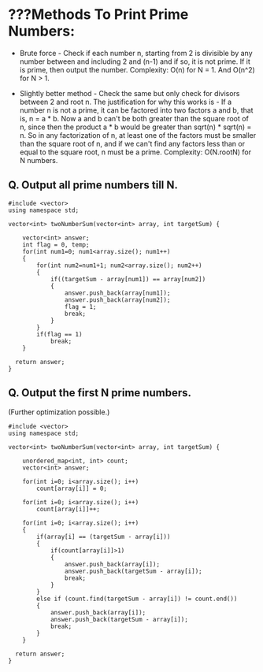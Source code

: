 # ???Methods To Print Prime Numbers:

* Brute force - Check if each number n, starting from 2 is divisible by any number between and including 2 and (n-1) and if so, it is not prime. If it is prime, then output the number.
Complexity: O(n) for N = 1. And O(n^2) for N > 1.

* Slightly better method - Check the same but only check for divisors between 2 and root n. The justification for why this works is - If a number n is not a prime, it can be factored into two factors a and b, that is, n = a * b. Now a and b can't be both greater than the square root of n, since then the product a * b would be greater than sqrt(n) * sqrt(n) = n. So in any factorization of n, at least one of the factors must be smaller than the square root of n, and if we can't find any factors less than or equal to the square root, n must be a prime.
Complexity: O(N.rootN) for N numbers.

## Q. Output all prime numbers till N.

```
#include <vector>
using namespace std;

vector<int> twoNumberSum(vector<int> array, int targetSum) {

	vector<int> answer;
	int flag = 0, temp;
	for(int num1=0; num1<array.size(); num1++)
	{
		for(int num2=num1+1; num2<array.size(); num2++)
		{
			if((targetSum - array[num1]) == array[num2])
			{
				answer.push_back(array[num1]);
				answer.push_back(array[num2]);
				flag = 1;
				break;
			}
		}
		if(flag == 1)
			break;
	}
	
  return answer;
}
```
## Q. Output the first N prime numbers. 

(Further optimization possible.)

```
#include <vector>
using namespace std;

vector<int> twoNumberSum(vector<int> array, int targetSum) {
  
	unordered_map<int, int> count;
	vector<int> answer;
	
	for(int i=0; i<array.size(); i++)
		count[array[i]] = 0;
	
	for(int i=0; i<array.size(); i++)
		count[array[i]]++;
	
	for(int i=0; i<array.size(); i++)
	{
		if(array[i] == (targetSum - array[i]))
		{
			if(count[array[i]]>1)
			{
				answer.push_back(array[i]);
				answer.push_back(targetSum - array[i]);
				break;
			}
		}
		else if (count.find(targetSum - array[i]) != count.end()) 
		{
			answer.push_back(array[i]);
			answer.push_back(targetSum - array[i]);
			break;
		}
	}
	
  return answer;
}
```
